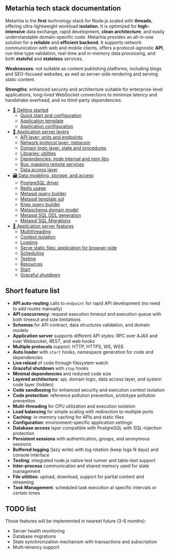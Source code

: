 ## Metarhia tech stack documentation

Metarhia is the **first** technology stack for Node.js scaled with **threads**, offering ultra-lightweight workload **isolation**.
It is optimized for **high-intensive** data exchange, rapid development, **clean architecture**, and easily understandable domain-specific code.
Metarhia provides an all-in-one solution for a **reliable** and **efficient backend**. It supports network communication with web and mobile clients, offers a protocol-agnostic **API**, run-time type validation, real-time and in-memory data processing, and both **stateful** and **stateless** services.

**Weaknesses**: not suitable as content publishing platforms, including blogs and SEO-focused websites, as well as server-side rendering and serving static content.

**Strengths**: enhanced security and architecture suitable for enterprise-level applications, long-lived WebSocket connections to minimize latency and handshake overhead, and no third-party dependencies.

- [🚀 Getting started](/content/en/START.md)
  - [Quick start and configuration](/content/en/START.md#quick-start)
  - [Application template](/content/en/START.md#application-template)
  - [Application configuration](/content/en/START.md#application-configuration)
- [🥞 Application server layers](/content/en/LAYERS.md)
  - [API layer: units and endpoints](/content/en/LAYERS.md#api)
  - [Network protocol layer: metacom](/content/en/LAYERS.md#network)
  - [Domain logic layer: state and procedures](/content/en/LAYERS.md#domain-logic)
  - [Libraries: utilities](/content/en/LAYERS.md#libraries)
  - [Dependencies: node internal and npm libs](/content/en/LAYERS.md#dependencies)
  - [Bus: mapping remote services](/content/en/LAYERS.md#bus)
  - [Data access layer](/content/en/LAYERS.md#data-access)
- [🗃️ Data modeling, storage, and access](/content/en/DATA.md)
  - [PostgreSQL driver](/content/en/DATA.md#postgresql)
  - [Redis usage](/content/en/DATA.md#redis)
  - [Metasql query builder](/content/en/DATA.md#metasql-query-builder)
  - [Metasql template sql](/content/en/DATA.md#metasql-template-sql)
  - [Knex query builder](/content/en/DATA.md#knex-query-builder)
  - [Metaschema domain model](/content/en/DATA.md#metaschema-domain-model)
  - [Metasql SQL DDL generation](/content/en/DATA.md#metasql-ddl)
  - [Metasql SQL Migrations](/content/en/DATA.md#metasql-migrations)
- [🧩 Application server features](/content/en/SERVER.md)
  - [Multithreading](/content/en/SERVER.md#multithreading)
  - [Context isolation](/content/en/SERVER.md#context-isolation)
  - [Logging](/content/en/SERVER.md#logging)
  - [Serve static files: application for browser-side](/content/en/SERVER.md#serve-static)
  - [Scheduling](/content/en/SERVER.md#scheduling)
  - [Testing](/content/en/SERVER.md#testing)
  - [Resources](/content/en/SERVER.md#resources)
  - [Start](/content/en/SERVER.md#start)
  - [Graceful shutdown](/content/en/SERVER.md#graceful-shutdown)

## Short feature list

- **API auto-routing** calls to `endpoint` for rapid API development (no need to add routes manually)
- **API concurrency**: request execution timeout and execution queue with both timeout and size limitations
- **Schemas** for API contract, data structures validation, and domain models
- **Application server** supports different API styles: RPC over AJAX and over Websocket, REST, and web hooks
- **Multiple protocols** support: HTTP, HTTPS, WS, WSS
- **Auto loader** with `start` hooks, namespace generation for code and dependencies
- **Live reload** of code through filesystem watch
- **Graceful shutdown** with `stop` hooks
- **Minimal dependencies** and reduced code size
- **Layered architecture**: api, domain logic, data access layer, and system code layer (hidden)
- **Code sandboxing** for enhanced security and execution context isolation
- **Code protection**: reference pollution prevention, prototype pollution prevention
- **Multi-threading** for CPU utilization and execution isolation
- **Load balancing** for simple scaling with redirection to multiple ports
- **Caching**: in-memory caching for APIs and static files
- **Configuration**: environment-specific application settings
- **Database access** layer compatible with PostgreSQL with SQL-injection protection
- **Persistent sessions** with authentication, groups, and anonymous sessions
- **Buffered logging** (lazy write) with log rotation (keep logs N days) and console interface
- **Testing**: integrated node.js native test runner and table-test support
- **Inter-process** communication and shared memory used for state management
- **File utilities**: upload, download, support for partial content and streaming
- **Task Management**: scheduled task execution at specific intervals or certain times

## TODO list

Those features will be implemented in nearest future (3-6 months):

- Server health monitoring
- Database migrations
- State synchronization mechanism with transactions and subscription
- Multi-tenancy support
